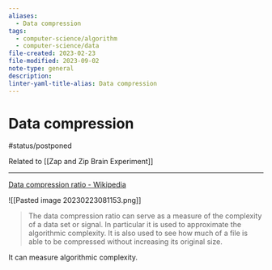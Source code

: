 ```yaml
---
aliases:
  - Data compression
tags:
  - computer-science/algorithm
  - computer-science/data
file-created: 2023-02-23
file-modified: 2023-09-02
note-type: general
description: 
linter-yaml-title-alias: Data compression
---
```


# Data compression

#status/postponed

Related to [[Zap and Zip Brain Experiment]]

---

 [Data compression ratio - Wikipedia](https://en.wikipedia.org/wiki/Data_compression_ratio)

![[Pasted image 20230223081153.png]]

> The data compression ratio can serve as a measure of the complexity of a data set or signal. In particular it is used to approximate the algorithmic complexity. It is also used to see how much of a file is able to be compressed without increasing its original size.

It can measure algorithmic complexity.

